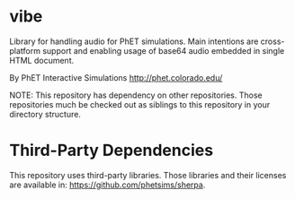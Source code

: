 vibe
====

Library for handling audio for PhET simulations.  Main intentions are cross-platform support and enabling usage of base64 audio embedded in single HTML document.

By PhET Interactive Simulations
http://phet.colorado.edu/

NOTE: This repository has dependency on other repositories. Those repositories
much be checked out as siblings to this repository in your directory structure.

Third-Party Dependencies
=============

This repository uses third-party libraries.
Those libraries and their licenses are available in: https://github.com/phetsims/sherpa.